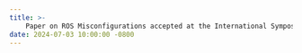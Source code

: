 ```yaml
---
title: >-
    Paper on ROS Misconfigurations accepted at the International Symposium on Software Testing and Analysis (ISSTA'24)!
date: 2024-07-03 10:00:00 -0800
---
```

